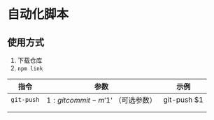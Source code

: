 # 自动化脚本

## 使用方式



1. 下载仓库
2. `npm link`





| 指令       | 参数                                | 示例        |
| ---------- | ----------------------------------- | ----------- |
| `git-push` | $1: git commit -m '$1' （可选参数） | git-push $1 |
|            |                                     |             |
|            |                                     |             |

